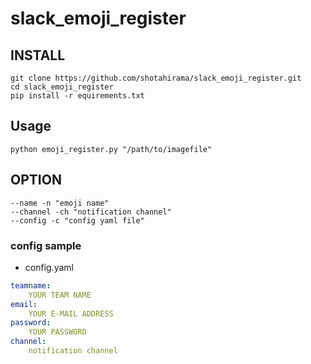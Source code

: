# slack_emoji_register

## INSTALL
```
git clone https://github.com/shotahirama/slack_emoji_register.git
cd slack_emoji_register
pip install -r equirements.txt
```

## Usage
```
python emoji_register.py "/path/to/imagefile" 
```

## OPTION
```
--name -n "emoji name"
--channel -ch "notification channel"
--config -c "config yaml file"
```

### config sample

* config.yaml
```yaml
teamname:
    YOUR TEAM NAME
email:
    YOUR E-MAIL ADDRESS
password:
    YOUR PASSWORD
channel:
    notification channel
```